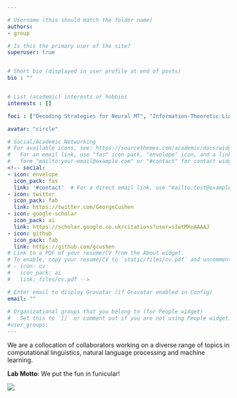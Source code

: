 ```yaml
---

# Username (this should match the folder name)
authors:
- group

# Is this the primary user of the site?
superuser: true


# Short bio (displayed in user profile at end of posts)
bio : ""


# List (academic) interests or hobbies
interests : []

foci : ["Decoding Strategies for Neural MT", "Information-Theoretic Linguistics", "Computational Typology", "Computational Morphology", "Bias and Fairness in NLP Systems", "Computational Approaches to Metaphor", "Low-resource Linguistic Annotation","Algorithms for Parsing", "Interpreting Neural Representations of Language","Computational Social Science", "NLP Applications"]

avatar: "circle"

# Social/Academic Networking
# For available icons, see: https://sourcethemes.com/academic/docs/widgets/#icons
#   For an email link, use "fas" icon pack, "envelope" icon, and a link in the
#   form "mailto:your-email@example.com" or "#contact" for contact widget.
<!-- social:
- icon: envelope
  icon_pack: fas
  link: '#contact'  # For a direct email link, use "mailto:test@example.org".
- icon: twitter
  icon_pack: fab
  link: https://twitter.com/GeorgeCushen
- icon: google-scholar
  icon_pack: ai
  link: https://scholar.google.co.uk/citations?user=sIwtMXoAAAAJ
- icon: github
  icon_pack: fab
  link: https://github.com/gcushen
# Link to a PDF of your resume/CV from the About widget.
# To enable, copy your resume/CV to `static/files/cv.pdf` and uncomment the lines below.  
# - icon: cv
#   icon_pack: ai
#   link: files/cv.pdf -->

# Enter email to display Gravatar (if Gravatar enabled in Config)
email: ""
  
# Organizational groups that you belong to (for People widget)
#   Set this to `[]` or comment out if you are not using People widget.  
#user_groups:
---
```


We are a collocation of collaborators working on a diverse range of topics in computational linguistics, natural language processing and machine learning. 

**Lab Motto**: We put the fun in funicular! 

<img class="avatar" src="authors/group/funicular.jpg" style="float:center"/> 
